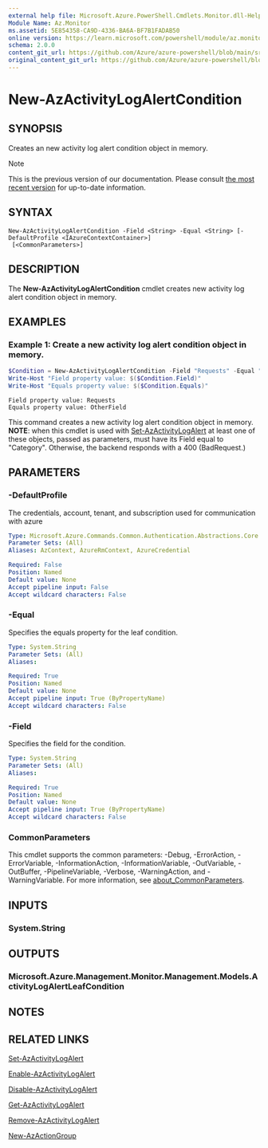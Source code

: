 ```yaml
---
external help file: Microsoft.Azure.PowerShell.Cmdlets.Monitor.dll-Help.xml
Module Name: Az.Monitor
ms.assetid: 5E854358-CA9D-4336-BA6A-BF7B1FADAB50
online version: https://learn.microsoft.com/powershell/module/az.monitor/new-azactivitylogalertcondition
schema: 2.0.0
content_git_url: https://github.com/Azure/azure-powershell/blob/main/src/Monitor/Monitor/help/New-AzActivityLogAlertCondition.md
original_content_git_url: https://github.com/Azure/azure-powershell/blob/main/src/Monitor/Monitor/help/New-AzActivityLogAlertCondition.md
---
```


# New-AzActivityLogAlertCondition

## SYNOPSIS
Creates an new activity log alert condition object in memory.

> [!NOTE]
>This is the previous version of our documentation. Please consult [the most recent version](/powershell/module/az.monitor/new-azactivitylogalertcondition) for up-to-date information.

## SYNTAX

```
New-AzActivityLogAlertCondition -Field <String> -Equal <String> [-DefaultProfile <IAzureContextContainer>]
 [<CommonParameters>]
```

## DESCRIPTION
The **New-AzActivityLogAlertCondition** cmdlet creates new activity log alert condition object in memory.

## EXAMPLES

### Example 1: Create a new activity log alert condition object in memory.
```powershell
$Condition = New-AzActivityLogAlertCondition -Field "Requests" -Equal "OtherField"
Write-Host "Field property value: $($Condition.Field)"
Write-Host "Equals property value: $($Condition.Equals)"
```

```output
Field property value: Requests
Equals property value: OtherField
```

This command creates a new activity log alert condition object in memory.
**NOTE**: when this cmdlet is used with [Set-AzActivityLogAlert](https://learn.microsoft.com/powershell/module/az.monitor/set-azactivitylogalert) at least one of these objects, passed as parameters, must have its Field equal to "Category". Otherwise, the backend responds with a 400 (BadRequest.)

## PARAMETERS

### -DefaultProfile
The credentials, account, tenant, and subscription used for communication with azure

```yaml
Type: Microsoft.Azure.Commands.Common.Authentication.Abstractions.Core.IAzureContextContainer
Parameter Sets: (All)
Aliases: AzContext, AzureRmContext, AzureCredential

Required: False
Position: Named
Default value: None
Accept pipeline input: False
Accept wildcard characters: False
```

### -Equal
Specifies the equals property for the leaf condition.

```yaml
Type: System.String
Parameter Sets: (All)
Aliases:

Required: True
Position: Named
Default value: None
Accept pipeline input: True (ByPropertyName)
Accept wildcard characters: False
```

### -Field
Specifies the field for the condition.

```yaml
Type: System.String
Parameter Sets: (All)
Aliases:

Required: True
Position: Named
Default value: None
Accept pipeline input: True (ByPropertyName)
Accept wildcard characters: False
```

### CommonParameters
This cmdlet supports the common parameters: -Debug, -ErrorAction, -ErrorVariable, -InformationAction, -InformationVariable, -OutVariable, -OutBuffer, -PipelineVariable, -Verbose, -WarningAction, and -WarningVariable. For more information, see [about_CommonParameters](http://go.microsoft.com/fwlink/?LinkID=113216).

## INPUTS

### System.String

## OUTPUTS

### Microsoft.Azure.Management.Monitor.Management.Models.ActivityLogAlertLeafCondition

## NOTES

## RELATED LINKS

[Set-AzActivityLogAlert](./Set-AzActivityLogAlert.md)

[Enable-AzActivityLogAlert](./Enable-AzActivityLogAlert.md)

[Disable-AzActivityLogAlert](./Disable-AzActivityLogAlert.md)

[Get-AzActivityLogAlert](./Get-AzActivityLogAlert.md)

[Remove-AzActivityLogAlert](./Remove-AzActivityLogAlert.md)

[New-AzActionGroup](./Get-AzActionGroup.md)
